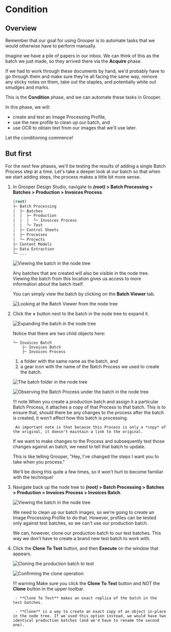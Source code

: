 # Condition

## Overview

Remember that our goal for using Grooper is to automate tasks that we would otherwise have to perform manually.

Imagine we have a pile of papers in our inbox. We can think of this as the batch we just made, so they arrived there via the **Acquire** phase.

If we had to work through these documents by hand, we'd probably have to go through them and make sure they're all facing the same way, remove any sticky notes on them, take out the staples, and potentially white out smudges and marks.

This is the **Condition** phase, and we can automate these tasks in Grooper.

In this phase, we will:

- create and test an Image Processing Profile,
- use the new profile to clean up our batch, and
- use OCR to obtain text from our images that we'll use later.

Let the conditioning commence!

## But first

For the next few phases, we'll be testing the results of adding a single Batch Process step at a time. Let's take a deeper look at our batch so that when we start adding steps, the process makes a little bit more sense.

1. In Grooper Design Studio, navigate to ***(root)* > Batch Processing > Batches > Production > Invoices Process**.

    ``` clojure hl_lines="5"
    (root)
    ├─ Batch Processing
    |  ├─ Batches
    |  |  ├─ Production
    |  |  |  └─ Invoices Process
    |  |  └─ Test
    |  ├─ Control Sheets
    |  ├─ Processes
    |  └─ Projects
    ├─ Content Models
    ├─ Data Extraction
    └─ ...
    ```

    ![Viewing the batch in the node tree](img/2-1/003.png)

    Any batches that are created will also be visible in the node tree. Viewing the batch from this location gives us access to more information about the batch itself.

    You can simply view the batch by clicking on the **Batch Viewer** tab.

    ![Looking at the Batch Viewer from the node tree](img/2-1/005.png)

2. Click the **+** button next to the batch in the node tree to expand it.

    ![Expanding the batch in the node tree](img/2-1/006.png)

    Notice that there are two child objects here:

    ``` hl_lines="2 3"
    └─ Invoices Batch
        ├─ Invoices Batch
        ├─ Invoices Process
    ```

    1. a folder with the same name as the batch, and
    2. a gear icon with the name of the Batch Process we used to create the batch.

    ![The batch folder in the node tree](img/2-1/007.png)

    ![Observing the Batch Process under the batch in the node tree](img/2-1/009.png)

    !!! note
        When you create a production batch and assign it a particular Batch Process, it attaches a copy of that Process to that batch. This is to ensure that, should there be any changes to the process after the batch is created, it won't affect how this batch is processing.

        An important note is that because this Process is only a *copy* of the original, it doesn't maintain a link to the original.

    If we want to make changes to the Process and subsequently test those changes against an batch, we need to tell that batch to update.

    This is like telling Grooper, "Hey, I've changed the steps I want you to take when you process."

    We'll be doing this quite a few times, so it won't hurt to become familiar with the technique!

3. Navigate back up the node tree to ***(root)* > Batch Processing > Batches > Production > Invoices Process > Invoices Batch**.

    ![Viewing the batch in the node tree](img/2-1/003.png)

    We need to clean up our batch images, so we're going to create an Image Processing Profile to do that. However, profiles can be tested only against test batches, so we can't use our production batch.

    We can, however, clone our production batch to our test batches. This way we don't have to create a brand new test batch to work with.

4. Click the **Clone To Test** button, and then **Execute** on the window that appears.

    ![Cloning the production batch to test](img/2-1/013.png)

    ![Confirming the clone operation](img/2-1/015.png)

    !!! warning
        Make sure you click the **Clone To Test** button and NOT the **Clone** button in the upper toolbar.

        - **Clone To Test** makes an exact replica of the batch in the test batches.

        - **Clone** is a way to create an exact copy of an object in-place in the node tree. If we used this option instead, we would have two identical production batches (and we'd have to rename the second one).



